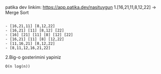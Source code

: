 patika dev linkim: https://app.patika.dev/nasituygun
1.[16,21,11,8,12,22] -> Merge Sort

```

- [16,21,11] [8,12,22] 
- [16,21] [11] [8,12] [22] 
- [16] [21] [11] [8] [12] [22]
- [16,21] [11] [8] [12,22]
- [11,16,21] [8,12,22]
- [8,11,12,16,21,22]

```
2.Big-o gosterimini yapiniz
```
O(n log(n))
```
